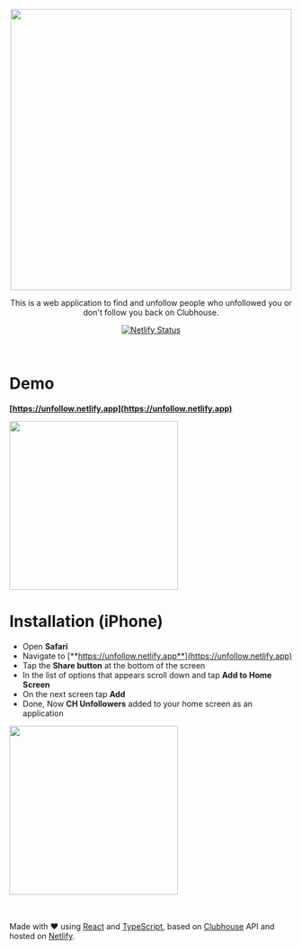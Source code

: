 <p align="center">
<img src="https://raw.githubusercontent.com/soroushchehresa/clubhouse-unfollowers/master/logo.png" align="center" width="500px" />
</p>
<div align="center">

This is a web application to find and unfollow people who unfollowed you or don't follow you back on Clubhouse.

[![Netlify Status](https://api.netlify.com/api/v1/badges/7fc8646e-f411-45f9-aec8-91a917701c59/deploy-status)](https://app.netlify.com/sites/unfollow/deploys)

</div>


<br>

# Demo

**[https://unfollow.netlify.app](https://unfollow.netlify.app)**

<img src="https://raw.githubusercontent.com/soroushchehresa/clubhouse-unfollowers/master/demo.gif" width="300px" />

<br>

# Installation (iPhone)
- Open **Safari**
- Navigate to [**https://unfollow.netlify.app**](https://unfollow.netlify.app)
- Tap the **Share button** at the bottom of the screen
- In the list of options that appears scroll down and tap **Add to Home Screen**
- On the next screen tap **Add**
- Done, Now **CH Unfollowers** added to your home screen as an application

<img src="https://raw.githubusercontent.com/soroushchehresa/clubhouse-unfollowers/master/installation.gif" width="300px" />

<br>
<br>
<br>

Made with ❤️ using [React](https://github.com/facebook/react) and [TypeScript](https://github.com/microsoft/TypeScript), based on [Clubhouse](https://apps.apple.com/us/app/clubhouse-drop-in-audio-chat/id1503133294) API and hosted on [Netlify](https://app.netlify.com/sites/unfollow/deploys).
